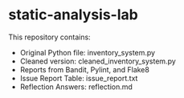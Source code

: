 # static-analysis-lab


This repository contains:
- Original Python file: inventory_system.py
- Cleaned version: cleaned_inventory_system.py
- Reports from Bandit, Pylint, and Flake8
- Issue Report Table: issue_report.txt
- Reflection Answers: reflection.md

